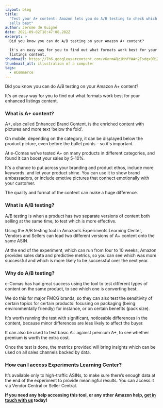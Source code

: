 ```yaml
---
layout: blog
title:
  "Test your A+ content: Amazon lets you do A/B testing to check which version
  sells best"
author: Jérôme de Guigné
date: 2021-09-02T18:47:08.282Z
excerpt: >
  Did you know you can do A/B testing on your Amazon A+ content?

  It's an easy way for you to find out what formats work best for your enhanced
  listings content.
thumbnail: https://lh6.googleusercontent.com/v6anm4QziMhfYWAn2FsdqxORi28htUYYqUa_K-TvfXGktkhLPjEbW8BRtL5d0c3Zv0a0WckK6HscJuzJXSe7-pqHo8h3g9HGbNskPAWq5rcCZMTdcUxwaho6aOvg_Bx3Gt_3bRPO
thumbnail_alt: illustration of a computer
tags:
  - eCommerce
---
```


Did you know you can do A/B testing on your Amazon A+ content?

It's an easy way for you to find out what formats work best for your enhanced
listings content.

### What is A+ content?

A+, also called Enhanced Brand Content, is the enriched content with pictures
and more text ‘below the fold’.

On mobile, depending on the category, it can be displayed below the product
picture, even before the bullet points – so it's important.

At e-Comas we’ve tested A+ on many products in different categories, and found
it can boost your sales by 5-10%.

It's a chance to put across your branding and product ethos, include more
keywords, and let your product shine. You can use it to show brand ambassadors,
or include emotive pictures that connect emotionally with your customer.

The quality and format of the content can make a huge difference.

### What is A/B testing?

A/B testing is when a product has two separate versions of content both selling
at the same time, to test which is more effective.

Using the A/B testing tool in Amazon’s Experiments Learning Center, Vendors and
Sellers can load two different versions of A+ content onto the same ASIN.

At the end of the experiment, which can run from four to 10 weeks, Amazon
provides sales data and predictive metrics, so you can see which was more
successful and which is more likely to be successful over the next year.

### Why do A/B testing?

e-Comas has had great success using the tool to test different types of content
on the same product, to see which one is converting best.

We do this for major FMCG brands, so they can also test the sensitivity of
certain topics for certain products: focusing on packaging (being
environmentally friendly) for instance, or on certain benefits (pack size).

It's worth running the test with significant, noticeable differences in the
content, because minor differences are less likely to affect the buyer.

It can also be used to test basic A+ against premium A+, to see whether premium
is worth the extra cost.

Once the test is done, the metrics provided will bring insights which can be
used on all sales channels backed by data.

### How can I access Experiments Learning Center?

It’s available only to high-traffic ASINs, to make sure there’s enough data at
the end of the experiment to provide meaningful results. You can access it via
Vendor Central or Seller Central.

**If you need any help accessing this tool, or any other Amazon help,
[get in touch with us](https://e-comas.com/contact.html) today!**
